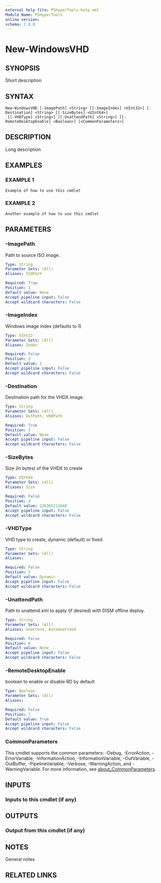 ```yaml
---
external help file: PSHyperTools-help.xml
Module Name: PSHyperTools
online version:
schema: 2.0.0
---
```


# New-WindowsVHD

## SYNOPSIS
Short description

## SYNTAX

```
New-WindowsVHD [-ImagePath] <String> [[-ImageIndex] <UInt32>] [-Destination] <String> [[-SizeBytes] <UInt64>]
 [[-VHDType] <String>] [[-UnattendPath] <String>] [[-RemoteDesktopEnable] <Boolean>] [<CommonParameters>]
```

## DESCRIPTION
Long description

## EXAMPLES

### EXAMPLE 1
```
Example of how to use this cmdlet
```

### EXAMPLE 2
```
Another example of how to use this cmdlet
```

## PARAMETERS

### -ImagePath
Path to source ISO image.

```yaml
Type: String
Parameter Sets: (All)
Aliases: ISOPath

Required: True
Position: 1
Default value: None
Accept pipeline input: False
Accept wildcard characters: False
```

### -ImageIndex
Windows image index (defaults to 1)

```yaml
Type: UInt32
Parameter Sets: (All)
Aliases: Index

Required: False
Position: 2
Default value: 1
Accept pipeline input: False
Accept wildcard characters: False
```

### -Destination
Destination path for the VHDX image.

```yaml
Type: String
Parameter Sets: (All)
Aliases: OutPath, VHDPath

Required: True
Position: 3
Default value: None
Accept pipeline input: False
Accept wildcard characters: False
```

### -SizeBytes
Size (in bytes) of the VHDX to create

```yaml
Type: UInt64
Parameter Sets: (All)
Aliases: Size

Required: False
Position: 4
Default value: 136365211648
Accept pipeline input: False
Accept wildcard characters: False
```

### -VHDType
VHD type to create, dynamic (default) or fixed

```yaml
Type: String
Parameter Sets: (All)
Aliases:

Required: False
Position: 5
Default value: Dynamic
Accept pipeline input: False
Accept wildcard characters: False
```

### -UnattendPath
Path to unattend.xml to apply (if desired) with DISM offline deploy.

```yaml
Type: String
Parameter Sets: (All)
Aliases: Unattend, AutoUnattend

Required: False
Position: 6
Default value: None
Accept pipeline input: False
Accept wildcard characters: False
```

### -RemoteDesktopEnable
boolean to enable or disable RD by default

```yaml
Type: Boolean
Parameter Sets: (All)
Aliases:

Required: False
Position: 7
Default value: True
Accept pipeline input: False
Accept wildcard characters: False
```

### CommonParameters
This cmdlet supports the common parameters: -Debug, -ErrorAction, -ErrorVariable, -InformationAction, -InformationVariable, -OutVariable, -OutBuffer, -PipelineVariable, -Verbose, -WarningAction, and -WarningVariable. For more information, see [about_CommonParameters](http://go.microsoft.com/fwlink/?LinkID=113216).

## INPUTS

### Inputs to this cmdlet (if any)
## OUTPUTS

### Output from this cmdlet (if any)
## NOTES
General notes

## RELATED LINKS
